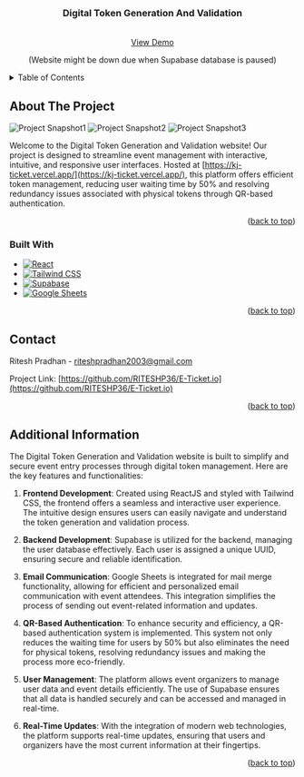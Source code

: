 <a name="readme-top"></a>

<!-- PROJECT LOGO -->
<br />
<div align="center">
  <h3 align="center">Digital Token Generation And Validation</h3>

  <p align="center">
    <br />
    <a href="https://your-digital-token-generation-link.com">View Demo</a>
    <p>(Website might be down due when Supabase database is paused)<//p>
  </p>
</div>

<!-- TABLE OF CONTENTS -->
<details>
  <summary>Table of Contents</summary>
  <ol>
    <li>
      <a href="#about-the-project">About The Project</a>
      <ul>
        <li><a href="#built-with">Built With</a></li>
      </ul>
    </li>
    <li><a href="#contact">Contact</a></li>
    <li><a href="#additional-information">Additional Information</a></li>
  </ol>
</details>

<!-- ABOUT THE PROJECT -->
## About The Project

![Project Snapshot1](https://github.com/RITESHP36/E-Ticket.io/assets/119559499/48b51d4f-ac25-4562-823e-0a73b5d77da5)
![Project Snapshot2](https://i.ibb.co/KhT7Vfs/image.png)
![Project Snapshot3](https://github.com/RITESHP36/E-Ticket.io/assets/119559499/48ac5d8b-db1f-406b-afa7-6198d67a2158)


Welcome to the Digital Token Generation and Validation website! Our project is designed to streamline event management with interactive, intuitive, and responsive user interfaces. Hosted at [https://kj-ticket.vercel.app/](https://kj-ticket.vercel.app/), this platform offers efficient token management, reducing user waiting time by 50% and resolving redundancy issues associated with physical tokens through QR-based authentication.

<p align="right">(<a href="#readme-top">back to top</a>)</p>

### Built With

* [![React](https://img.shields.io/badge/React-61DAFB?style=for-the-badge&logo=react&logoColor=white)](https://reactjs.org/)
* [![Tailwind CSS](https://img.shields.io/badge/Tailwind_CSS-38B2AC?style=for-the-badge&logo=tailwind-css&logoColor=white)](https://tailwindcss.com/)
* [![Supabase](https://img.shields.io/badge/Supabase-3ECF8E?style=for-the-badge&logo=supabase&logoColor=white)](https://supabase.io/)
* [![Google Sheets](https://img.shields.io/badge/Google_Sheets-34A853?style=for-the-badge&logo=google-sheets&logoColor=white)](https://www.google.com/sheets/about/)

<p align="right">(<a href="#readme-top">back to top</a>)</p>

<!-- CONTACT -->
## Contact

Ritesh Pradhan - riteshpradhan2003@gmail.com

Project Link: [https://github.com/RITESHP36/E-Ticket.io](https://github.com/RITESHP36/E-Ticket.io)

<p align="right">(<a href="#readme-top">back to top</a>)</p>

<!-- ADDITIONAL INFORMATION -->
## Additional Information

The Digital Token Generation and Validation website is built to simplify and secure event entry processes through digital token management. Here are the key features and functionalities:

1. **Frontend Development**: Created using ReactJS and styled with Tailwind CSS, the frontend offers a seamless and interactive user experience. The intuitive design ensures users can easily navigate and understand the token generation and validation process.

2. **Backend Development**: Supabase is utilized for the backend, managing the user database effectively. Each user is assigned a unique UUID, ensuring secure and reliable identification.

3. **Email Communication**: Google Sheets is integrated for mail merge functionality, allowing for efficient and personalized email communication with event attendees. This integration simplifies the process of sending out event-related information and updates.

4. **QR-Based Authentication**: To enhance security and efficiency, a QR-based authentication system is implemented. This system not only reduces the waiting time for users by 50% but also eliminates the need for physical tokens, resolving redundancy issues and making the process more eco-friendly.

5. **User Management**: The platform allows event organizers to manage user data and event details efficiently. The use of Supabase ensures that all data is handled securely and can be accessed and managed in real-time.

6. **Real-Time Updates**: With the integration of modern web technologies, the platform supports real-time updates, ensuring that users and organizers have the most current information at their fingertips.

<p align="right">(<a href="#readme-top">back to top</a>)</p>
